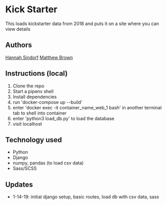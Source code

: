 # Kick Starter

This loads kickstarter data from 2018 and puts it on a site where you can view details

## Authors

[Hannah Sindorf](https://github.com/hsindorf) [Matthew Brown](https://github.com/mthwbrwn)

## Instructions (local)

1. Clone the repo
1. Start a pipenv shell
1. Install dependencies
1. run 'docker-compose up --build'
1. enter 'docker exec -it container_name_web_1 bash' in another terminal tab to shell into container
1. enter 'python3 load_db.py' to load the database
1. visit localhost

## Technology used

- Python
- Django
- numpy, pandas (to load csv data)
- Sass/SCSS

## Updates

- 1-14-19: initial django setup, basic routes, load db with csv data, sass
